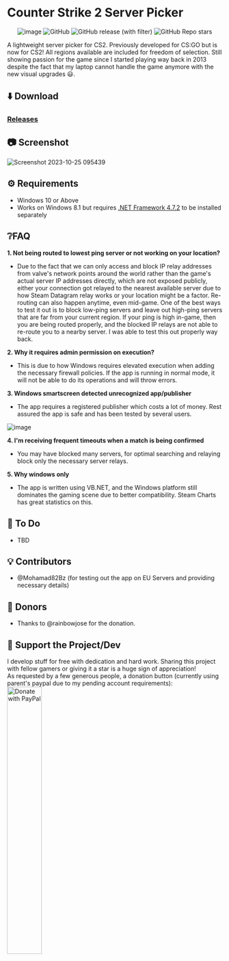 # Counter Strike 2 Server Picker
<div align="center">
 
  ![image](https://img.shields.io/github/downloads/FN-FAL113/cs2-server-picker/total.svg)
  ![GitHub](https://img.shields.io/github/license/FN-FAL113/cs2-server-picker)
  ![GitHub release (with filter)](https://img.shields.io/github/v/release/FN-FAL113/cs2-server-picker)
  ![GitHub Repo stars](https://img.shields.io/github/stars/FN-FAL113/cs2-server-picker)

</div>

A lightweight server picker for CS2. Previously developed for CS:GO but is now for CS2! All regions available are included for freedom of selection. Still showing passion for the game since I started playing way back in 2013 despite the fact that my laptop cannot handle the game anymore with the new visual upgrades 😃.

## ⬇️ Download
### [Releases](https://github.com/FN-FAL113/csgo-server-picker/releases)

## 📷 Screenshot
![Screenshot 2023-10-25 095439](https://github.com/FN-FAL113/cs2-server-picker/assets/88238718/74de5ee8-ef02-4bc7-b873-a1b0fc66c0a0)

## ⚙️ Requirements
- Windows 10 or Above
- Works on Windows 8.1 but requires [.NET Framework 4.7.2](https://dotnet.microsoft.com/en-us/download/dotnet-framework/thank-you/net472-web-installer) to be installed separately

## ❔FAQ

**1. Not being routed to lowest ping server or not working on your location?**
  - Due to the fact that we can only access and block IP relay addresses from valve's network points around the world rather than the game's actual server IP addresses directly, which are not exposed publicly, either your connection got relayed to the nearest available server due to how Steam Datagram relay works or your location might be a factor. Re-routing can also happen anytime, even mid-game. One of the best ways to test it out is to block low-ping servers and leave out high-ping servers that are far from your current region. If your ping is high in-game, then you are being routed properly, and the blocked IP relays are not able to re-route you to a nearby server. I was able to test this out properly way back.

**2. Why it requires admin permission on execution?<br>**
  - This is due to how Windows requires elevated execution when adding the necessary firewall policies. If the app is running in normal mode, it will not be able to do its operations and will throw errors.

**3. Windows smartscreen detected unrecognized app/publisher<br>**
  - The app requires a registered publisher which costs a lot of money. Rest assured the app is safe and has been tested by several users.

![image](https://github.com/FN-FAL113/csgo-server-picker/assets/88238718/fe0af8a8-4195-457e-bbbf-3a772e7f646c)

**4. I'm receiving frequent timeouts when a match is being confirmed<br>**
  - You may have blocked many servers, for optimal searching and relaying block only the necessary server relays.

**5. Why windows only<br>**
  - The app is written using VB.NET, and the Windows platform still dominates the gaming scene due to better compatibility. Steam Charts has great statistics on this.

## 📔 To Do
- TBD

## 💡 Contributors
- @Mohamad82Bz (for testing out the app on EU Servers and providing necessary details)

## 💙 Donors
- Thanks to @rainbowjose for the donation.

## 💖 Support the Project/Dev
I develop stuff for free with dedication and hard work. Sharing this project with fellow gamers or giving it a star is a huge sign of appreciation!</br>
As requested by a few generous people, a donation button (currently using parent's paypal due to my pending account requirements):<br/>
<a href="https://www.paypal.com/paypalme/ameliaOrbeta" target=_blank>
  <img src="https://raw.githubusercontent.com/stefan-niedermann/paypal-donate-button/master/paypal-donate-button.png" alt="Donate with PayPal" width="40%" />
</a>
